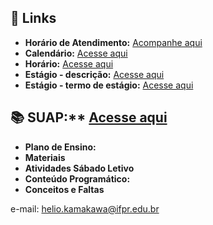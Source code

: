 ## 🔗 Links   
- **Horário de Atendimento:** [Acompanhe aqui](https://docs.google.com/spreadsheets/d/1JueZrEYPPX5_ef2vExfk4OQpNCGICHeAt1dx5wdypww/edit?gid=716042935#gid=716042935) 
- **Calendário:** [Acesse aqui](https://ifpr.edu.br/paranavai/wp-content/uploads/sites/21/2025/02/Calendario-academico-2025.pdf)
- **Horário:** [Acesse aqui](https://ifprparanavai.edupage.org/timetable/)
- **Estágio - descrição:** [Acesse aqui](https://ifpr.edu.br/paranavai/menu-institucional/pesquisa-extensao-e-inovacao/secao-de-estagio-e-relacoes-comunitarias/)
- **Estágio - termo de estágio:** [Acesse aqui](https://ifpr.edu.br/paranavai/menu-institucional/pesquisa-extensao-e-inovacao/secao-de-estagio-e-relacoes-comunitarias/formularios-de-estagio/)

## 📚 SUAP:** [Acesse aqui](https://suap.ifpr.edu.br/)  
- **Plano de Ensino:**   
- **Materiais**  
- **Atividades Sábado Letivo**  
- **Conteúdo Programático:**  
- **Conceitos e Faltas**  

e-mail: helio.kamakawa@ifpr.edu.br

